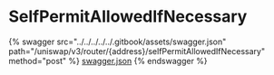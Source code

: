 # SelfPermitAllowedIfNecessary

{% swagger src="../../../../../.gitbook/assets/swagger.json" path="/uniswap/v3/router/{address}/selfPermitAllowedIfNecessary" method="post" %}
[swagger.json](../../../../../.gitbook/assets/swagger.json)
{% endswagger %}
